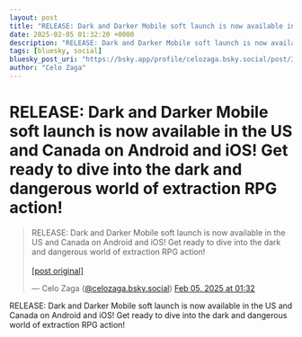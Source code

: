 ```yaml
---
layout: post
title: "RELEASE: Dark and Darker Mobile soft launch is now available in the US and Canada on Android and iOS! Get ready to dive into the dark and dangerous world of extraction RPG action!"
date: 2025-02-05 01:32:20 +0000
description: "RELEASE: Dark and Darker Mobile soft launch is now available in the US and Canada on Android and iOS! Get ready to dive into the dark and dangerous worl..."
tags: [bluesky, social]
bluesky_post_uri: "https://bsky.app/profile/celozaga.bsky.social/post/3lhfggeree32h"
author: "Celo Zaga"
---
```


<h1 class="bluesky-post-title">RELEASE: Dark and Darker Mobile soft launch is now available in the US and Canada on Android and iOS! Get ready to dive into the dark and dangerous world of extraction RPG action!</h1>


<blockquote class="bluesky-embed" data-bluesky-uri="at://did:plc:lmh6rennptq77inaztnovw4b/app.bsky.feed.post/3lhfggeree32h" data-bluesky-embed-color-mode="system">
<p lang="">RELEASE: Dark and Darker Mobile soft launch is now available in the US and Canada on Android and iOS! Get ready to dive into the dark and dangerous world of extraction RPG action!<br><br><a href="https://bsky.app/profile/celozaga.bsky.social/post/3lhfggeree32h">[post original]</a></p>
&mdash; Celo Zaga (<a href="https://bsky.app/profile/did:plc:lmh6rennptq77inaztnovw4b">@celozaga.bsky.social</a>) <a href="https://bsky.app/profile/celozaga.bsky.social/post/3lhfggeree32h">Feb 05, 2025 at 01:32</a>
</blockquote>
<script async src="https://embed.bsky.app/static/embed.js" charset="utf-8"></script>


<p class="bluesky-post-description">RELEASE: Dark and Darker Mobile soft launch is now available in the US and Canada on Android and iOS! Get ready to dive into the dark and dangerous world of extraction RPG action!</p>

